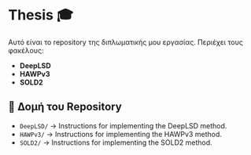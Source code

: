 # Thesis 🎓
Αυτό είναι το repository της διπλωματικής μου εργασίας. Περιέχει τους φακέλους:
- **DeepLSD**
- **HAWPv3**
- **SOLD2**

## 📂 Δομή του Repository
- `DeepLSD/` → Instructions for implementing the DeepLSD method.
- `HAWPv3/` → Instructions for implementing the HAWPv3 method.
- `SOLD2/` → Instructions for implementing the SOLD2 method.
